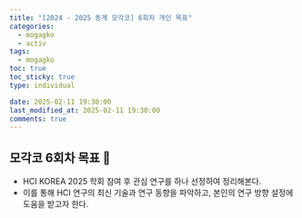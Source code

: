 ```yaml
---
title: "[2024 - 2025 동계 모각코] 6회차 개인 목표"
categories:
  - mogagko
  - activ
tags:
  - mogagko
toc: true
toc_sticky: true
type: individual

date: 2025-02-11 19:30:00
last_modified_at: 2025-02-11 19:30:00
comments: true
---
```

## 모각코 6회차 목표 🎯

- HCI KOREA 2025 학회 참여 후 관심 연구를 하나 선정하여 정리해본다.
- 이를 통해 HCI 연구의 최신 기술과 연구 동향을 파악하고, 본인의 연구 방향 설정에 도움을 받고자 한다.



<br><br>
